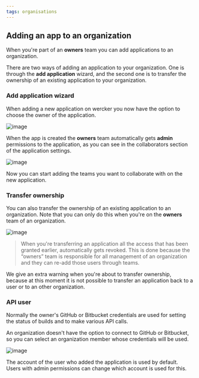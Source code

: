 ```yaml
---
tags: organisations
---
```


## Adding an app to an organization

When you're part of an **owners** team you can add applications to an organization.

There are two ways of adding an application to your organization. One is through
the **add application** wizard, and the second one is to transfer the ownership
of an existing application to your organization.

### Add application wizard

When adding a new application on wercker you now have the option to choose the
owner of the application.

![image](/images/select-owner.jpg)

When the app is created the **owners** team automatically gets **admin** permissions
to the application, as you can see in the collaborators section of the application
settings.

![image](/images/collaborators.jpg)

Now you can start adding the teams you want to collaborate with on the new application.


### Transfer ownership

You can also transfer the ownership of an existing application to an organization.
Note that you can only do this when you're on the **owners** team of an organization.

![image](/images/transfer-ownership.jpg)

> When you're transferring an application all the access that has been granted
earlier, automatically gets revoked. This is done because the “owners” team is
responsible for all management of an organization and they can re-add those users
through teams.

We give an extra warning when you're about to transfer ownership, because at this
moment it is not possible to transfer an application back to a user or to an
other organization.


### API user

Normally the owner's GitHub or Bitbucket credentials are used for setting the
status of builds and to make various API calls.

An organization doesn't have the option to connect to GitHub or Bitbucket,
so you can select an organization member whose credentials will be used.

![image](/images/api-user.jpg)

The account of the user who added the application is used by default.
Users with admin permissions can change which account is used for this.

